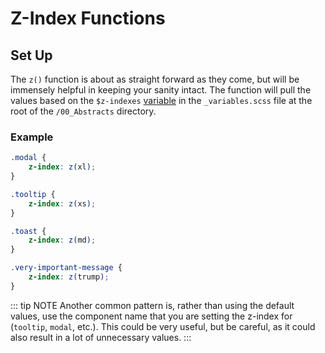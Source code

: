 # Z-Index Functions

## Set Up

The `z()` function is about as straight forward as they come, but will be immensely helpful in keeping your sanity intact. The function will pull the values based on the `$z-indexes` [variable](/framework/documentation/variables.html#z-indexes) in the `_variables.scss` file at the root of the `/00_Abstracts` directory.  

### Example

```scss
.modal {
    z-index: z(xl);
}

.tooltip {
    z-index: z(xs);
}

.toast {
    z-index: z(md);
}

.very-important-message {
    z-index: z(trump);
}
```
::: tip NOTE
Another common pattern is, rather than using the default values, use the component name that you are setting the z-index for (`tooltip`, `modal`, etc.). This could be very useful, but be careful, as it could also result in a lot of unnecessary values.
:::
